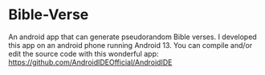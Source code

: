 # Bible-Verse
An android app that can generate pseudorandom Bible verses.
I developed this app on an android phone running Android 13. You can compile and/or edit the source code with this wonderful app: https://github.com/AndroidIDEOfficial/AndroidIDE
